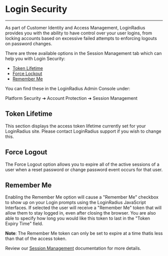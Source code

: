 # Login Security

---

As part of Customer Identity and Access Management, LoginRadius provides you with the ability to have control over your user logins, from locking accounts based on excessive failed attempts to enforcing logouts on password changes.

There are three available options in the Session Management tab which can help you with Login Security:

- [Token Lifetime](#token-lifetime)
- [Force Lockout](#force-logout)
- [Remember Me](#remember-me)

You can find these in the LoginRadius Admin Console under:

Platform Security ➔ Account Protection ➔ Session Management

## Token Lifetime

This section displays the access token lifetime currently set for your LoginRadius site. Please contact LoginRadius support
if you wish to change this.

## Force Logout

The Force Logout option allows you to expire all of the active sessions of a user when a reset password or change password event occurs for that user.

## Remember Me

Enabling the Remember Me option will cause a "Remember Me" checkbox to show up on your Login prompts using the LoginRadius JavaScript Interfaces. If selected the user will receive a "Remember Me" token that will allow them to stay
logged in, even after closing the browser. You are also able to specify how long you would like this token to last in the "Token Expiry Time" field.

**Note**: The Remember Me token can only be set to expire at a time thatis less than that of the access token.

Review our [Session Management](/api/v2/admin-console/platform-security/session-management/) documentation for more details.
